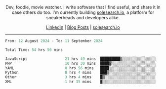 <p align="center">Dev, foodie, movie watcher. I write software that I find useful, and share it in case others do too. I'm currently building <a href="https://solesearch.io">solesearch.io</a>, a platform for sneakerheads and developers alike.</p>
<p align="center">
  <a href="https://www.linkedin.com/in/peter-rauscher">LinkedIn</a>
  |
  <a href="https://dev.to/peterrauscher">Blog Posts</a>
  |
  <a href="https://solesearch.io">solesearch.io</a>
</p>
<hr/>
<!--START_SECTION:waka-->

```python
From: 12 August 2024 - To: 11 September 2024

Total Time: 54 hrs 50 mins

JavaScript                 21 hrs 49 mins  █████████▒░░░░░░░░░░░░░░░   37.67 %
PHP                        10 hrs 30 mins  ████▓░░░░░░░░░░░░░░░░░░░░   18.14 %
YAML                       8 hrs 56 mins   ████░░░░░░░░░░░░░░░░░░░░░   15.44 %
Python                     8 hrs 4 mins    ███▒░░░░░░░░░░░░░░░░░░░░░   13.94 %
Other                      3 hrs 4 mins    █▒░░░░░░░░░░░░░░░░░░░░░░░   05.31 %
XML                        1 hr 35 mins    ▓░░░░░░░░░░░░░░░░░░░░░░░░   02.76 %
```

<!--END_SECTION:waka-->
